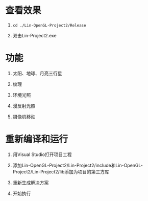 # 查看效果

1. ```cd ./Lin-OpenGL-Project2/Release```

2. 双击Lin-Project2.exe

# 功能

1. 太阳、地球、月亮三行星

2. 纹理

3. 环境光照

4. 漫反射光照

5. 摄像机移动


# 重新编译和运行

1. 用Visual Studio打开项目工程

2. 添加Lin-OpenGL-Project2/Lin-Project2/include和Lin-OpenGL-Project2/Lin-Project2/lib添加为项目的第三方库

3. 重新生成解决方案

4. 开始执行